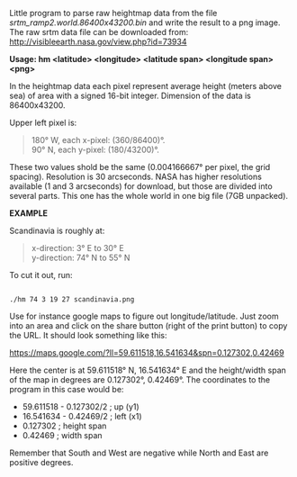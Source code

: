 Little program to parse raw heightmap data from the file *srtm_ramp2.world.86400x43200.bin*
and write the result to a png image. The raw srtm data file can be downloaded from:
http://visibleearth.nasa.gov/view.php?id=73934

**Usage: hm &lt;latitude&gt; &lt;longitude&gt; &lt;latitude span&gt; &lt;longitude span&gt; &lt;png&gt;**

In the heightmap data each pixel represent average height
(meters above sea) of area with a signed 16-bit integer.
Dimension of the data is 86400x43200.

Upper left pixel is:
> 180° W, each x-pixel: (360/86400)°.  
> 90° N, each y-pixel: (180/43200)°.

These two values shold be the same (0.004166667° per pixel, the grid spacing). Resolution is 30 arcseconds. NASA has higher resolutions available (1 and 3 arcseconds) for download, but those are divided into several parts. This one has the whole world in one big file (7GB unpacked).


**EXAMPLE**

Scandinavia is roughly at:
> x-direction: 3° E to 30° E  
> y-direction: 74° N to 55° N

To cut it out, run:

<code>
./hm 74 3 19 27 scandinavia.png
</code>

Use for instance google maps to figure out longitude/latitude. Just zoom into an area
and click on the share button (right of the print button) to copy the URL. It should look
something like this:

https://maps.google.com/?ll=59.611518,16.541634&spn=0.127302,0.42469

Here the center is at 59.611518° N, 16.541634° E and the
height/width span of the map in degrees are 0.127302°, 0.42469°.
The coordinates to the program in this case would be:

* 59.611518 - 0.127302/2  ; up    (y1)
* 16.541634 - 0.42469/2   ; left  (x1)
* 0.127302                ; height span
* 0.42469                 ; width span

Remember that South and West are negative while North and East are positive degrees.

